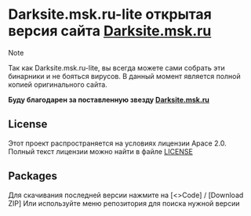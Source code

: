 # Darksite.msk.ru-lite открытая версия сайта **[Darksite.msk.ru](https://darksite.msk.ru/)**

> [!NOTE]  
> Так как Darksite.msk.ru-lite, вы всегда можете сами собрать эти бинарники и не бояться вирусов.
> В данный момент является полной копией оригинального сайта.
> 
>**Буду благодарен за поставленную звезду [Darksite.msk.ru](https://github.com/Leoni-0990/Darksite.msk.ru-lite)**

## License

Этот проект распространяется на условиях лицензии Apace 2.0.  
Полный текст лицензии можно найти в файле [LICENSE](./LICENSE)

## Packages

Для скачивания последней версии нажмите на [<>Code] / [Download ZIP]
Или используйте меню репозитория для поиска нужной версии
